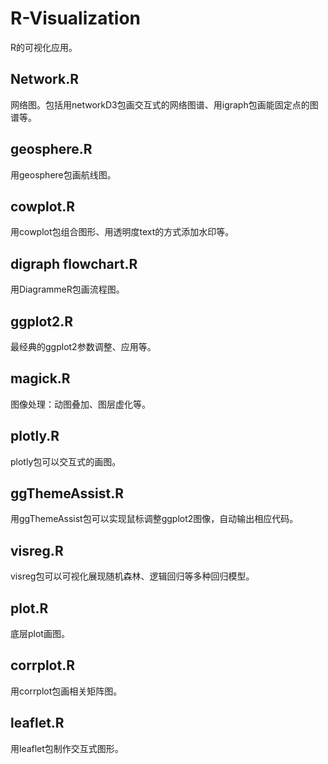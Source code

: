 # R-Visualization
R的可视化应用。

## Network.R
网络图。包括用networkD3包画交互式的网络图谱、用igraph包画能固定点的图谱等。

## geosphere.R
用geosphere包画航线图。

## cowplot.R
用cowplot包组合图形、用透明度text的方式添加水印等。

## digraph flowchart.R
用DiagrammeR包画流程图。

## ggplot2.R
最经典的ggplot2参数调整、应用等。

## magick.R
图像处理：动图叠加、图层虚化等。

## plotly.R
plotly包可以交互式的画图。

## ggThemeAssist.R
用ggThemeAssist包可以实现鼠标调整ggplot2图像，自动输出相应代码。

## visreg.R
visreg包可以可视化展现随机森林、逻辑回归等多种回归模型。

## plot.R
底层plot画图。

## corrplot.R
用corrplot包画相关矩阵图。

## leaflet.R
用leaflet包制作交互式图形。
